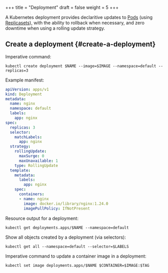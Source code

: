 +++
title = "Deployment"
draft = false
weight = 5
+++

A Kubernetes deployment provides declaritive updates to [Pods](/portfolio/kubernetes/pod/) (using [Replicasets](/portfolio/kubernetes/replicaset/)), with the ability to rollback when necessary, and zero downtime when using a rolling update strategy.


## Create a deployment {#create-a-deployment}

Imperative command:

```shell
kubectl create deployment $NAME --image=$IMAGE --namespace=default --replicas=3
```

Example manifest:

```yaml { linenos=inline }
apiVersion: apps/v1
kind: Deployment
metadata:
  name: nginx
  namespace: default
  labels:
    app: nginx
spec:
  replicas: 3
  selector:
    matchLabels:
      app: nginx
  strategy:
    rollingUpdate:
      maxSurge: 0
      maxUnavailable: 1
    type: RollingUpdate
  template:
    metadata:
      labels:
        app: nginx
    spec:
      containers:
      - name: nginx
        image: docker.io/library/nginx:1.24.0
        imagePullPolicy: IfNotPresent
```

Resource output for a deployment:

```shell
kubectl get deployments.apps/$NAME --namespace=default
```

Show all objects created by a deployment (via selectors):

```shell
kubectl get all --namespace=default --selector=$LABELS
```

Imperative command to update a container image in a deployment:

```shell
kubectl set image deployments.apps/$NAME $CONTAINER=$IMAGE:$TAG
```
